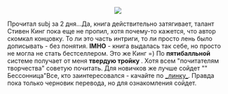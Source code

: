 <p align="center"><img src="/media/pictures/cover.jpg"/></p>Прочитал subj за 2 дня...Да, книга действительно затягивает, талант Стивен Кинг пока еще не пропил, хотя почему-то кажется, что автор скомкал концовку. То ли это часть интриги, то ли просто лень было дописывать - без понятия. <strong>IMHO</strong> - книга выдалась так себе, но просто не могла не стать бестселлером. Это же Кинг =) По <strong>пятибалльной </strong>системе получает от меня <strong>твердую тройку </strong>. Хотя всем "почитателям творчества" советую почитать. Для новичков же лучше сойдет "" Бессонница"Все, кто заинтересовался - качайте по <a href="http://www.fictionbook.ru/ru/author/king_stephen/mobilnik_chernovik_perevoda">_линку_</a>. Правда пока только черновик перевода, но для ознакомления сойдет.